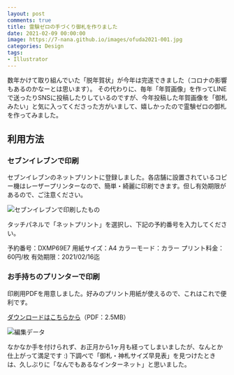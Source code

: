 ```yaml
---
layout: post
comments: true
title: 霊験ゼロの手づくり御札を作りました
date: 2021-02-09 00:00:00
image: https://7-nana.github.io/images/ofuda2021-001.jpg
categories: Design
tags:
- Illustrator
---
```


数年かけて取り組んでいた「脱年賀状」が今年は完遂できました（コロナの影響もあるのかなーとは思います）。
その代わりに、毎年「年賀画像」を作ってLINEで送ったりSNSに投稿したりしているのですが、今年投稿した年賀画像を「御札みたい」と気に入ってくださった方がいまして、嬉しかったので霊験ゼロの御札を作ってみました。

## 利用方法

### セブンイレブンで印刷

セブンイレブンのネットプリントに登録しました。各店舗に設置されているコピー機はレーザープリンターなので、簡単・綺麗に印刷できます。但し有効期限があるので、ご注意ください。

![セブンイレブンで印刷したもの](https://7-nana.github.io/images/ofuda2021-001.jpg "セブンイレブンで印刷したもの")

タッチパネルで「ネットプリント」を選択し、下記の予約番号を入力してください。

予約番号：DXMP69E7
用紙サイズ：A4
カラーモード：カラー
プリント料金：60円/枚
有効期限：2021/02/16迄

### お手持ちのプリンターで印刷

印刷用PDFを用意しました。好みのプリント用紙が使えるので、これはこれで便利です。

[ダウンロードはこちらから](https://7-nana.github.io/images/ofuda2021_data.pdf)（PDF：2.5MB）

![編集データ](https://7-nana.github.io/images/ofuda2021-002.jpg "編集データ")

なかなか手を付けられず、お正月から1ヶ月も経ってしまいましたが、なんとか仕上がって満足です :)
下調べで「御札・神札サイズ早見表」を見つけたときは、久しぶりに「なんでもあるなインターネット」と思いました。
